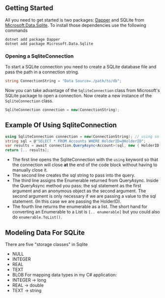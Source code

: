 ## Getting Started
All you need to get started is two packages: [Dapper](https://github.com/DapperLib/Dapper) and SQLite from [Microsoft.Data.Sqlite](https://learn.microsoft.com/en-us/dotnet/standard/data/sqlite/?tabs=net-cli).
To install those dependencies use the following commands
```
dotnet add package Dapper
dotnet add package Microsoft.Data.Sqlite
```
### Opening a SqliteConnection
To start a SQLite connection you need to create a SQLite database file and pass the path in a connection string.
```C#
string ConnectionString = "Data Source=./path/to/db";
```
Now you can take advantage of the `SqliteConnection` class from Microsoft's SQLite package to open a connection. Now create a new instance of the `SqliteConnection` class.
```C#
SqliteConnection connection = new(ConnectionString);
```
## Example Of Using SqliteConnection
```C#
using SqliteConnection connection = new(ConnectionString); // using so that the connection will close automatically
string sql = @"SELECT * FROM Accounts WHERE HolderID=@HolderID";
var results = await connection.QueryAsync<Account>(sql, new { HolderID = 12});
return [.. results];
```
- The first line opens the SqliteConnection with the `using` keyword so that the connection will close **at** the end of the code block without having to manually close it. 
- The second line creates the sql string to pass into the query. 
- The third line assigns the Enumerable returned from QueryAsync. Inside the QueryAsync method you pass: the sql statement as the first argument and an anonymous object as the second argument. The second argument is only necessary if we are passing a value to the sql statement. (In this case we are passing the HolderID).
- The fourth line returns the enumerable as a list. The short hand for converting an Enumerable to a List is `[.. enumerable]` but you could also do `enumerable.ToList()`.  
## Modeling Data For SQLite
There are five "storage classes" in Sqlite 
- NULL
- INTEGER
- REAL
- TEXT
- BLOB
For mapping data types in my C# application:
- INTEGER -> long
- REAL -> double
- TEXT -> string